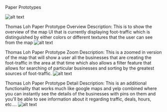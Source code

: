 Paper Prototypes

![alt text](https://github.com/withyuns/cogsmap/blob/master/images/storyboard_proj.jpg "Storyboard for proposed project")

Thomas Loh Paper Prototype Overview
Description: This is to show the overview of the map UI that is currently displaying foot-traffic which is distinguished by either colors or different textures that the user can see from the map
![alt text](https://github.com/withyuns/cogsmap/blob/master/images/Overview-ThomasLoh.jpg "Thomas Loh Overview Prototype")

Thomas Loh Paper Prototype Zoom
Description: This is a zoomed in version of the map that will show a user all the businesses that are creating the foot-traffic in the area at that time which also allows a filter feature that allows for searching of particular businesses and sorting by the greatest sources of foot-traffic.
![alt text](https://github.com/withyuns/cogsmap/blob/master/images/Zoom-ThomasLoh.jpg "Thomas Loh Zoom Prototype")

Thomas Loh Paper Prototype Detail
Description: This is an additional functionality that works much like google maps and yelp combined where you can instantly see the details of the businesses with pins on them and you'll be able to see information about it regarding traffic, deals, hours, etc....
![alt text](https://github.com/withyuns/cogsmap/blob/master/images/Detail-ThomasLoh.jpg "Thomas Loh Overview Prototype")
